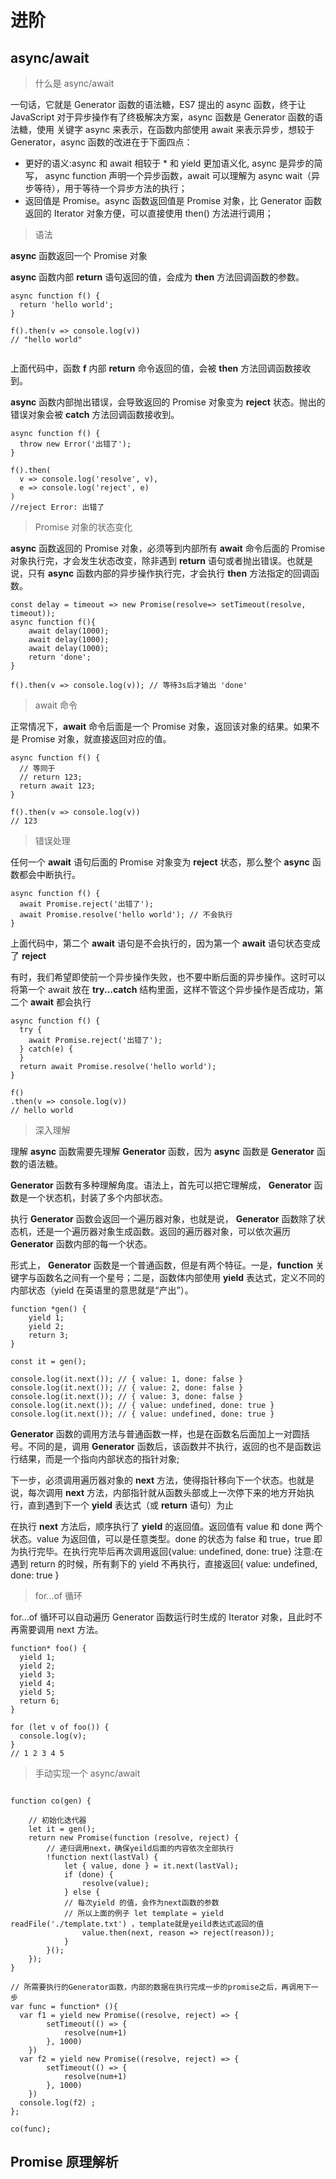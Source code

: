 # 进阶

## async/await

> 什么是 async/await

一句话，它就是 Generator 函数的语法糖，ES7 提出的 async 函数，终于让 JavaScript 对于异步操作有了终极解决方案，async 函数是 Generator 函数的语法糖，使用 关键字 async 来表示，在函数内部使用 await 来表示异步，想较于 Generator，async 函数的改进在于下面四点：

- 更好的语义:async 和 await 相较于 \* 和 yield 更加语义化, async 是异步的简写， async function 声明一个异步函数，await 可以理解为 async wait（异步等待），用于等待一个异步方法的执行；
- 返回值是 Promise。async 函数返回值是 Promise 对象，比 Generator 函数返回的 Iterator 对象方便，可以直接使用 then() 方法进行调用；

> 语法

<b>async</b> 函数返回一个 Promise 对象

<b>async</b> 函数内部 <b>return</b> 语句返回的值，会成为 <b>then</b> 方法回调函数的参数。

```
async function f() {
  return 'hello world';
}

f().then(v => console.log(v))
// "hello world"


```

上面代码中，函数 <b>f</b> 内部 <b>return</b> 命令返回的值，会被 <b>then</b> 方法回调函数接收到。

<b>async</b> 函数内部抛出错误，会导致返回的 Promise 对象变为 <b>reject</b> 状态。抛出的错误对象会被 <b>catch</b> 方法回调函数接收到。

```
async function f() {
  throw new Error('出错了');
}

f().then(
  v => console.log('resolve', v),
  e => console.log('reject', e)
)
//reject Error: 出错了
```

> Promise 对象的状态变化

<b>async</b> 函数返回的 Promise 对象，必须等到内部所有 <b>await</b> 命令后面的 Promise 对象执行完，才会发生状态改变，除非遇到 <b>return</b> 语句或者抛出错误。也就是说，只有 <b>async</b> 函数内部的异步操作执行完，才会执行 <b>then</b> 方法指定的回调函数。

```
const delay = timeout => new Promise(resolve=> setTimeout(resolve, timeout));
async function f(){
    await delay(1000);
    await delay(1000);
    await delay(1000);
    return 'done';
}

f().then(v => console.log(v)); // 等待3s后才输出 'done'
```

> await 命令

正常情况下，<b>await</b> 命令后面是一个 Promise 对象，返回该对象的结果。如果不是 Promise 对象，就直接返回对应的值。

```
async function f() {
  // 等同于
  // return 123;
  return await 123;
}

f().then(v => console.log(v))
// 123
```

> 错误处理

任何一个 <b>await</b> 语句后面的 Promise 对象变为 <b>reject</b> 状态，那么整个 <b>async</b> 函数都会中断执行。

```
async function f() {
  await Promise.reject('出错了');
  await Promise.resolve('hello world'); // 不会执行
}
```

上面代码中，第二个 <b>await</b> 语句是不会执行的，因为第一个 <b>await</b> 语句状态变成了 <b>reject</b>

有时，我们希望即使前一个异步操作失败，也不要中断后面的异步操作。这时可以将第一个 await 放在 <b>try...catch</b> 结构里面，这样不管这个异步操作是否成功，第二个 <b>await</b> 都会执行

```
async function f() {
  try {
    await Promise.reject('出错了');
  } catch(e) {
  }
  return await Promise.resolve('hello world');
}

f()
.then(v => console.log(v))
// hello world
```

> 深入理解

理解 <b>async</b> 函数需要先理解 <b>Generator</b> 函数，因为 <b>async</b> 函数是 <b>Generator</b> 函数的语法糖。

<b>Generator</b> 函数有多种理解角度。语法上，首先可以把它理解成， <b>Generator</b> 函数是一个状态机，封装了多个内部状态。

执行 <b>Generator</b> 函数会返回一个遍历器对象，也就是说， <b>Generator</b> 函数除了状态机，还是一个遍历器对象生成函数。返回的遍历器对象，可以依次遍历 <b>Generator</b> 函数内部的每一个状态。

形式上， <b>Generator</b> 函数是一个普通函数，但是有两个特征。一是，<b>function</b> 关键字与函数名之间有一个星号；二是，函数体内部使用 <b>yield</b> 表达式，定义不同的内部状态（yield 在英语里的意思就是“产出”）。

```
function *gen() {
    yield 1;
    yield 2;
    return 3;
}

const it = gen();

console.log(it.next()); // { value: 1, done: false }
console.log(it.next()); // { value: 2, done: false }
console.log(it.next()); // { value: 3, done: false }
console.log(it.next()); // { value: undefined, done: true }
console.log(it.next()); // { value: undefined, done: true }

```

<b>Generator</b> 函数的调用方法与普通函数一样，也是在函数名后面加上一对圆括号。不同的是，调用 <b>Generator</b> 函数后，该函数并不执行，返回的也不是函数运行结果，而是一个指向内部状态的指针对象;

下一步，必须调用遍历器对象的 <b>next</b> 方法，使得指针移向下一个状态。也就是说，每次调用 <b>next</b> 方法，内部指针就从函数头部或上一次停下来的地方开始执行，直到遇到下一个 <b>yield</b> 表达式（或 <b>return</b> 语句）为止

在执行 <b>next</b> 方法后，顺序执行了 <b>yield</b> 的返回值。返回值有 value 和 done 两个状态。value 为返回值，可以是任意类型。done 的状态为 false 和 true，true 即为执行完毕。在执行完毕后再次调用返回{value: undefined, done: true} 注意:在遇到 return 的时候，所有剩下的 yield 不再执行，直接返回{ value: undefined, done: true }

> for...of 循环

for...of 循环可以自动遍历 Generator 函数运行时生成的 Iterator 对象，且此时不再需要调用 next 方法。

```
function* foo() {
  yield 1;
  yield 2;
  yield 3;
  yield 4;
  yield 5;
  return 6;
}

for (let v of foo()) {
  console.log(v);
}
// 1 2 3 4 5
```

> 手动实现一个 async/await

```

function co(gen) {

    // 初始化迭代器
    let it = gen();
    return new Promise(function (resolve, reject) {
        // 递归调用next，确保yeild后面的内容依次全部执行
        !function next(lastVal) {
            let { value, done } = it.next(lastVal);
            if (done) {
                resolve(value);
            } else {
            // 每次yield 的值，会作为next函数的参数
            // 所以上面的例子 let template = yield readFile('./template.txt') ，template就是yeild表达式返回的值
                value.then(next, reason => reject(reason));
            }
        }();
    });
}

// 所需要执行的Generator函数，内部的数据在执行完成一步的promise之后，再调用下一步
var func = function* (){
  var f1 = yield new Promise((resolve, reject) => {
        setTimeout(() => {
            resolve(num+1)
        }, 1000)
    })
  var f2 = yield new Promise((resolve, reject) => {
        setTimeout(() => {
            resolve(num+1)
        }, 1000)
    })
  console.log(f2) ;
};

co(func);
```

## Promise 原理解析
